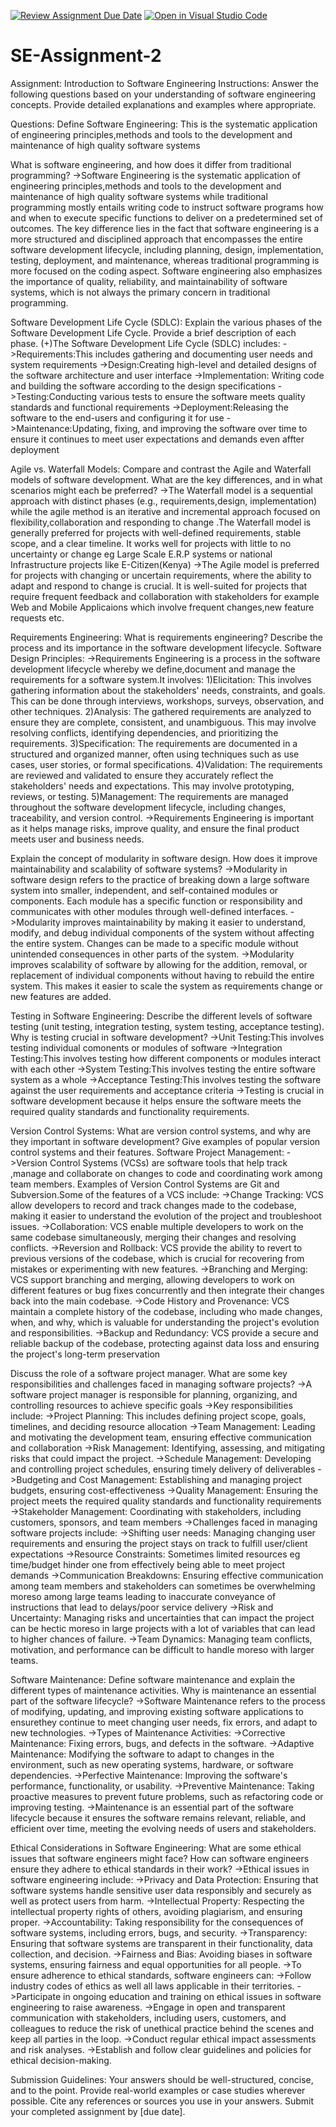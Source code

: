 [![Review Assignment Due Date](https://classroom.github.com/assets/deadline-readme-button-24ddc0f5d75046c5622901739e7c5dd533143b0c8e959d652212380cedb1ea36.svg)](https://classroom.github.com/a/-ucQIGTc)
[![Open in Visual Studio Code](https://classroom.github.com/assets/open-in-vscode-718a45dd9cf7e7f842a935f5ebbe5719a5e09af4491e668f4dbf3b35d5cca122.svg)](https://classroom.github.com/online_ide?assignment_repo_id=15218443&assignment_repo_type=AssignmentRepo)
# SE-Assignment-2
Assignment: Introduction to Software Engineering
Instructions:
Answer the following questions based on your understanding of software engineering concepts. Provide detailed explanations and examples where appropriate.

Questions:
Define Software Engineering:
This is the systematic application of engineering principles,methods and tools to the development and maintenance of high quality software systems

What is software engineering, and how does it differ from traditional programming?
    ->Software Engineering is the systematic application of engineering principles,methods and tools to the development and maintenance of high quality software systems while traditional programming mostly entails writing code to instruct software programs how and when to execute specific functions to deliver on a predetermined set of outcomes. The key difference lies in the fact that software engineering is a more structured and disciplined approach that encompasses the entire software development lifecycle, including planning, design, implementation, testing, deployment, and maintenance, whereas traditional programming is more focused on the coding aspect. Software engineering also emphasizes the importance of quality, reliability, and maintainability of software systems, which is not always the primary concern in traditional programming.

Software Development Life Cycle (SDLC):
Explain the various phases of the Software Development Life Cycle. Provide a brief description of each phase.
    (+)The Software Development Life Cycle (SDLC) includes:
    ->Requirements:This includes gathering and documenting user needs and system requirements
    ->Design:Creating high-level and detailed designs of the software architecture and user interface
    ->Implementation: Writing code and building the software according to the design specifications
    ->Testing:Conducting various tests to ensure the software meets quality standards and functional requirements
    ->Deployment:Releasing the software to the end-users and configuring it for use
    ->Maintenance:Updating, fixing, and improving the software over time to ensure it continues to meet user expectations and demands even affter deployment

Agile vs. Waterfall Models:
Compare and contrast the Agile and Waterfall models of software development. What are the key differences, and in what scenarios might each be preferred?
    ->The Waterfall model is a sequential approach with distinct phases (e.g., requirements,design, implementation) while the agile method is an iterative and incremental approach focused on flexibility,collaboration and responding to change .The Waterfall model is generally preferred for projects with well-defined requirements, stable scope, and a clear timeline. It works well for projects with little to no uncertainty or change eg Large Scale E.R.P systems or national Infrastructure projects like E-Citizen(Kenya)
    ->The Agile model is preferred for projects with changing or uncertain requirements, where the ability to adapt and respond to change is crucial. It is well-suited for projects that require frequent feedback and collaboration with stakeholders for example Web and Mobile Applicaions which involve frequent changes,new feature requests etc.

Requirements Engineering:
What is requirements engineering? Describe the process and its importance in the software development lifecycle.
Software Design Principles:
    ->Requirements Engineering is a process in the software development lifecycle whereby we define,document and manage the requirements for a software system.It involves:
        1)Elicitation: This involves gathering information about the stakeholders' needs, constraints, and goals. This can be done through interviews, workshops, surveys, observation, and other techniques.
        2)Analysis: The gathered requirements are analyzed to ensure they are complete, consistent, and unambiguous. This may involve resolving conflicts, identifying dependencies, and prioritizing the requirements.
        3)Specification: The requirements are documented in a structured and organized manner, often using techniques such as use cases, user stories, or formal specifications.
        4)Validation: The requirements are reviewed and validated to ensure they accurately reflect the stakeholders' needs and expectations. This may involve prototyping, reviews, or testing.
        5)Management: The requirements are managed throughout the software development lifecycle, including changes, traceability, and version control.
        ->Requirements Engineering is important as it helps manage risks, improve quality, and ensure the final product meets user and business needs.

Explain the concept of modularity in software design. How does it improve maintainability and scalability of software systems?
    ->Modularity  in software design refers to the practice of breaking down a large software system into smaller, independent, and self-contained modules or components. Each module has a specific function or responsibility and communicates with other modules through well-defined interfaces. 
    ->Modularity improves maintainability by making it easier to understand, modify, and debug individual components of the system without affecting the entire system. Changes can be made to a specific module without unintended consequences in other parts of the system.
    ->Modularity improves scalability of software by allowing for the addition, removal, or replacement of individual components without having to rebuild the entire system. This makes it easier to scale the system as requirements change or new features are added.

Testing in Software Engineering:
Describe the different levels of software testing (unit testing, integration testing, system testing, acceptance testing). Why is testing crucial in software development?
    ->Unit Testing:This involves testing individual comonents or modules of software
    ->Integration Testing:This involves testing how different components or modules interact with each other
    ->System Testing:This involves testing the entire software system as a whole
    ->Acceptance Testing:This involves testing the software against the user requirements and acceptance criteria
    ->Testing is crucial in software development because it helps ensure the software meets the required quality standards and  functionality requirements.

Version Control Systems:
What are version control systems, and why are they important in software development? Give examples of popular version control systems and their features.
Software Project Management:
    ->Version Control Systems (VCSs) are software tools that help track ,manage and collaborate on changes to code and coordinating work among team members. Examples of Version Control Systems are Git and Subversion.Some of the features of a VCS include:
        ->Change Tracking: VCS allow developers to record and track changes made to the codebase, making it easier to understand the evolution of the project and troubleshoot issues.
        ->Collaboration: VCS enable multiple developers to work on the same codebase simultaneously, merging their changes and resolving conflicts.
        ->Reversion and Rollback: VCS provide the ability to revert to previous versions of the codebase, which is crucial for recovering from mistakes or experimenting with new features.
        ->Branching and Merging: VCS support branching and merging, allowing developers to work on different features or bug fixes concurrently and then integrate their changes back into the main codebase.
        ->Code History and Provenance: VCS maintain a complete history of the codebase, including who made changes, when, and why, which is valuable for understanding the project's evolution and responsibilities.
        ->Backup and Redundancy: VCS provide a secure and reliable backup of the codebase, protecting against data loss and ensuring the project's long-term preservation

Discuss the role of a software project manager. What are some key responsibilities and challenges faced in managing software projects?
->A software project manager is responsible for planning, organizing, and controlling resources to achieve specific goals
->Key responsibilities include:
    ->Project Planning: This includes defining project scope, goals, timelines, and deciding resource allocation
    ->Team Management: Leading and motivating the development team, ensuring effective communication and collaboration
    ->Risk Management: Identifying, assessing, and mitigating risks that could impact the project.
    ->Schedule Management: Developing and controlling project schedules, ensuring timely delivery of deliverables
    ->Budgeting and Cost Management: Establishing and managing project budgets, ensuring cost-effectiveness
    ->Quality Management: Ensuring the project meets the required quality standards and functionality requirements
    ->Stakeholder Management: Coordinating with stakeholders, including customers, sponsors, and team members
->Challenges faced in managing software projects include:
    ->Shifting user needs: Managing changing user requirements and ensuring the project stays on track to fulfill user/client expectations
    ->Resource Constraints: Sometimes limited resources eg time/budget hinder one from effectively being able to meet project demands
    ->Communication Breakdowns: Ensuring effective communication among team members and stakeholders can sometimes be overwhelming moreso among large teams leading to inaccurate conveyance of instructions that lead to delays/poor service delivery
    ->Risk and Uncertainty: Managing risks and uncertainties that can impact the project can be hectic moreso in large projects with a lot of variables that can lead to higher chances of failure.
   ->Team Dynamics: Managing team conflicts, motivation, and performance can be difficult to handle moreso with larger teams.

Software Maintenance:
Define software maintenance and explain the different types of maintenance activities. Why is maintenance an essential part of the software lifecycle?
->Software Maintenance refers to the process of modifying, updating, and improving existing software applications to ensurethey continue to meet changing user needs, fix errors, and adapt to new technologies.
->Types of Maintenance Activities:
    ->Corrective Maintenance: Fixing errors, bugs, and defects in the software.
    ->Adaptive Maintenance: Modifying the software to adapt to changes in the environment, such as new
    operating systems, hardware, or software dependencies.
    ->Perfective Maintenance: Improving the software's performance, functionality, or usability.
    ->Preventive Maintenance: Taking proactive measures to prevent future problems, such as refactoring code or
    improving testing.
->Maintenance is an essential part of the software lifecycle because it ensures the software remains relevant,
reliable, and efficient over time, meeting the evolving needs of users and stakeholders.

Ethical Considerations in Software Engineering:
What are some ethical issues that software engineers might face? How can software engineers ensure they adhere to ethical standards in their work?
->Ethical issues in software engineering include:
    ->Privacy and Data Protection: Ensuring that software systems handle sensitive user data responsibly and securely as well as protect users from harm. 
    ->Intellectual Property: Respecting the intellectual property rights of others, avoiding plagiarism, and ensuring proper.
    ->Accountability: Taking responsibility for the consequences of software systems, including errors, bugs, and security.
    ->Transparency: Ensuring that software systems are transparent in their functionality, data collection, and decision.
    ->Fairness and Bias: Avoiding biases in software systems, ensuring fairness and equal opportunities for all people.
->To ensure adherence to ethical standards, software engineers can:
    ->Follow industry codes of ethics as well all laws applicable in their territories.
    ->Participate in ongoing education and training on ethical issues in software engineering to raise awareness.
    ->Engage in open and transparent communication with stakeholders, including users, customers, and colleagues to reduce the risk of unethical practice behind the scenes and keep all parties in the loop.
    ->Conduct regular ethical impact assessments and risk analyses.
    ->Establish and follow clear guidelines and policies for ethical decision-making.
    
Submission Guidelines:
Your answers should be well-structured, concise, and to the point.
Provide real-world examples or case studies wherever possible.
Cite any references or sources you use in your answers.
Submit your completed assignment by [due date].
